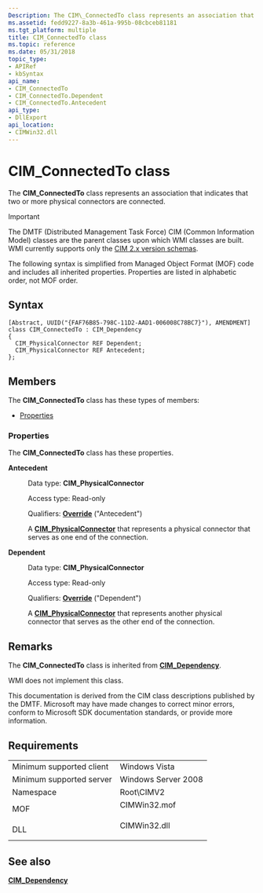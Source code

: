```yaml
---
Description: The CIM\_ConnectedTo class represents an association that indicates that two or more physical connectors are connected.
ms.assetid: fedd9227-8a3b-461a-995b-08cbceb81181
ms.tgt_platform: multiple
title: CIM_ConnectedTo class
ms.topic: reference
ms.date: 05/31/2018
topic_type: 
- APIRef
- kbSyntax
api_name: 
- CIM_ConnectedTo
- CIM_ConnectedTo.Dependent
- CIM_ConnectedTo.Antecedent
api_type: 
- DllExport
api_location: 
- CIMWin32.dll
---
```


# CIM\_ConnectedTo class

The **CIM\_ConnectedTo** class represents an association that indicates that two or more physical connectors are connected.

> [!IMPORTANT]
> The DMTF (Distributed Management Task Force) CIM (Common Information Model) classes are the parent classes upon which WMI classes are built. WMI currently supports only the [CIM 2.x version schemas](https://dmtf.org/standards/cim/schemas).

 

The following syntax is simplified from Managed Object Format (MOF) code and includes all inherited properties. Properties are listed in alphabetic order, not MOF order.

## Syntax

``` syntax
[Abstract, UUID("{FAF76B85-798C-11D2-AAD1-006008C78BC7}"), AMENDMENT]
class CIM_ConnectedTo : CIM_Dependency
{
  CIM_PhysicalConnector REF Dependent;
  CIM_PhysicalConnector REF Antecedent;
};
```

## Members

The **CIM\_ConnectedTo** class has these types of members:

-   [Properties](#properties)

### Properties

The **CIM\_ConnectedTo** class has these properties.

<dl> <dt>

**Antecedent**
</dt> <dd> <dl> <dt>

Data type: **CIM\_PhysicalConnector**
</dt> <dt>

Access type: Read-only
</dt> <dt>

Qualifiers: [**Override**](https://docs.microsoft.com/windows/desktop/WmiSdk/standard-qualifiers) ("Antecedent")
</dt> </dl>

A [**CIM\_PhysicalConnector**](cim-physicalconnector.md) that represents a physical connector that serves as one end of the connection.

</dd> <dt>

**Dependent**
</dt> <dd> <dl> <dt>

Data type: **CIM\_PhysicalConnector**
</dt> <dt>

Access type: Read-only
</dt> <dt>

Qualifiers: [**Override**](https://docs.microsoft.com/windows/desktop/WmiSdk/standard-qualifiers) ("Dependent")
</dt> </dl>

A [**CIM\_PhysicalConnector**](cim-physicalconnector.md) that represents another physical connector that serves as the other end of the connection.

</dd> </dl>

## Remarks

The **CIM\_ConnectedTo** class is inherited from [**CIM\_Dependency**](cim-dependency.md).

WMI does not implement this class.

This documentation is derived from the CIM class descriptions published by the DMTF. Microsoft may have made changes to correct minor errors, conform to Microsoft SDK documentation standards, or provide more information.

## Requirements



|                                     |                                                                                         |
|-------------------------------------|-----------------------------------------------------------------------------------------|
| Minimum supported client<br/> | Windows Vista<br/>                                                                |
| Minimum supported server<br/> | Windows Server 2008<br/>                                                          |
| Namespace<br/>                | Root\\CIMV2<br/>                                                                  |
| MOF<br/>                      | <dl> <dt>CIMWin32.mof</dt> </dl> |
| DLL<br/>                      | <dl> <dt>CIMWin32.dll</dt> </dl> |



## See also

<dl> <dt>

[**CIM\_Dependency**](cim-dependency.md)
</dt> </dl>

 

 





